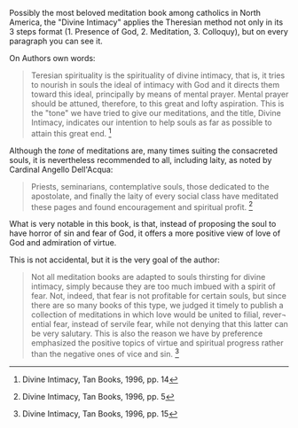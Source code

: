 Possibly the most beloved meditation book among catholics in North America, the "Divine Intimacy" applies the Theresian method not only in its 3 steps format (1. Presence of God, 2. Meditation, 3. Colloquy), but on every paragraph you can see it.

On Authors own words:

> Teresian spirituality is the spirituality of divine intimacy, that is, it tries to nourish in souls the ideal of intimacy with God and it directs them toward this ideal, principally by means of mental prayer.   Mental prayer should be attuned, therefore, to this great and lofty aspiration. This is the "tone" we have tried to give our meditations, and the title, Divine Intimacy, indicates our intention to help souls as far as possible to attain this great end. [^1]

Although the *tone* of meditations are, many times suiting the consacreted souls, it is nevertheless recommended to all, including laity, as noted by Cardinal Angello Dell'Acqua:

> Priests, seminarians, contemplative souls, those dedicated to the apostolate, and finally the laity of every social class have meditated these pages and found encouragement and spiritual profit. [^2]

What is very notable in this book, is that, instead of proposing the soul to have horror of sin and fear of God, it offers a more positive view of love of God and admiration of virtue. 

This is not accidental, but it is the very goal of the author:

> Not all meditation books are adapted to souls thirsting for divine intimacy, simply because they are too much imbued with a spirit of fear. Not, indeed, that fear is not profitable for certain souls, but since there are so many books of this type, we judged it timely to publish a collection of meditations in which love would be united to filial, rever¬ ential fear, instead of servile fear, while not denying that this latter can be very salutary. This is also the reason we have by preference emphasized the positive topics of virtue and spiritual progress rather than the negative ones of vice and sin. [^3]

[^1]: Divine Intimacy, Tan Books, 1996, pp. 14
[^2]: Divine Intimacy, Tan Books, 1996, pp. 5
[^3]: Divine Intimacy, Tan Books, 1996, pp. 15

